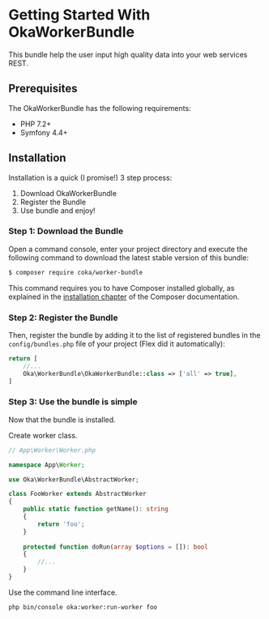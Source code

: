 # Getting Started With OkaWorkerBundle

This bundle help the user input high quality data into your web services REST.

## Prerequisites

The OkaWorkerBundle has the following requirements:

 - PHP 7.2+
 - Symfony 4.4+

## Installation

Installation is a quick (I promise!) 3 step process:

1. Download OkaWorkerBundle
2. Register the Bundle
3. Use bundle and enjoy!

### Step 1: Download the Bundle

Open a command console, enter your project directory and execute the
following command to download the latest stable version of this bundle:

```bash
$ composer require coka/worker-bundle
```

This command requires you to have Composer installed globally, as explained
in the [installation chapter](https://getcomposer.org/doc/00-intro.md)
of the Composer documentation.

### Step 2: Register the Bundle

Then, register the bundle by adding it to the list of registered bundles
in the `config/bundles.php` file of your project (Flex did it automatically):

```php
return [
    //...
    Oka\WorkerBundle\OkaWorkerBundle::class => ['all' => true],
]
```

### Step 3: Use the bundle is simple

Now that the bundle is installed.

Create worker class.

```php
// App\Worker\Worker.php

namespace App\Worker;

use Oka\WorkerBundle\AbstractWorker;

class FooWorker extends AbstractWorker
{
    public static function getName(): string
	{
		return 'foo';
	}
	
    protected function doRun(array $options = []): bool
	{
		//...
	}
}
```

Use the command line interface.

```sh
php bin/console oka:worker:run-worker foo
```
